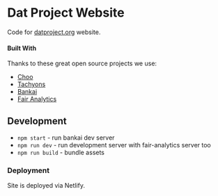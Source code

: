 # Dat Project Website

Code for [datproject.org](https://dat-ecosystem.github.io/datproject.org/) website.

#### Built With

Thanks to these great open source projects we use:

* [Choo](https://github.com/choojs/choo)
* [Tachyons](http://tachyons.io/)
* [Bankai](https://github.com/choojs/bankai)
* [Fair Analytics](https://github.com/vesparny/fair-analytics)

## Development

* `npm start` - run bankai dev server
* `npm run dev` - run development server with fair-analytics server too
* `npm run build` - bundle assets

### Deployment

Site is deployed via Netlify.
